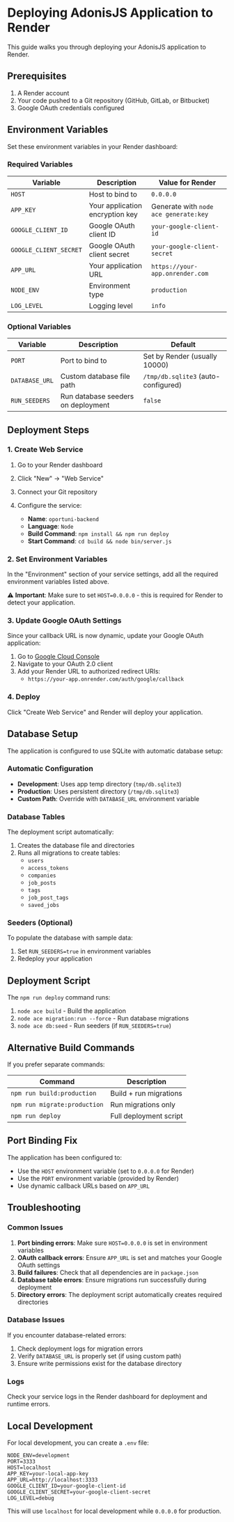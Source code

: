# Deploying AdonisJS Application to Render

This guide walks you through deploying your AdonisJS application to Render.

## Prerequisites

1. A Render account
2. Your code pushed to a Git repository (GitHub, GitLab, or Bitbucket)
3. Google OAuth credentials configured

## Environment Variables

Set these environment variables in your Render dashboard:

### Required Variables

| Variable | Description | Value for Render |
|----------|-------------|------------------|
| `HOST` | Host to bind to | `0.0.0.0` |
| `APP_KEY` | Your application encryption key | Generate with `node ace generate:key` |
| `GOOGLE_CLIENT_ID` | Google OAuth client ID | `your-google-client-id` |
| `GOOGLE_CLIENT_SECRET` | Google OAuth client secret | `your-google-client-secret` |
| `APP_URL` | Your application URL | `https://your-app.onrender.com` |
| `NODE_ENV` | Environment type | `production` |
| `LOG_LEVEL` | Logging level | `info` |

### Optional Variables

| Variable | Description | Default |
|----------|-------------|---------|
| `PORT` | Port to bind to | Set by Render (usually 10000) |
| `DATABASE_URL` | Custom database file path | `/tmp/db.sqlite3` (auto-configured) |
| `RUN_SEEDERS` | Run database seeders on deployment | `false` |

## Deployment Steps

### 1. Create Web Service

1. Go to your Render dashboard
2. Click "New" → "Web Service"
3. Connect your Git repository
4. Configure the service:

   - **Name**: `oportuni-backend`
   - **Language**: `Node`
   - **Build Command**: `npm install && npm run deploy`
   - **Start Command**: `cd build && node bin/server.js`

### 2. Set Environment Variables

In the "Environment" section of your service settings, add all the required environment variables listed above.

⚠️ **Important**: Make sure to set `HOST=0.0.0.0` - this is required for Render to detect your application.

### 3. Update Google OAuth Settings

Since your callback URL is now dynamic, update your Google OAuth application:

1. Go to [Google Cloud Console](https://console.cloud.google.com/)
2. Navigate to your OAuth 2.0 client
3. Add your Render URL to authorized redirect URIs:
   - `https://your-app.onrender.com/auth/google/callback`

### 4. Deploy

Click "Create Web Service" and Render will deploy your application.

## Database Setup

The application is configured to use SQLite with automatic database setup:

### Automatic Configuration

- **Development**: Uses app temp directory (`tmp/db.sqlite3`)
- **Production**: Uses persistent directory (`/tmp/db.sqlite3`)
- **Custom Path**: Override with `DATABASE_URL` environment variable

### Database Tables

The deployment script automatically:
1. Creates the database file and directories
2. Runs all migrations to create tables:
   - `users`
   - `access_tokens`
   - `companies`
   - `job_posts`
   - `tags`
   - `job_post_tags`
   - `saved_jobs`

### Seeders (Optional)

To populate the database with sample data:
1. Set `RUN_SEEDERS=true` in environment variables
2. Redeploy your application

## Deployment Script

The `npm run deploy` command runs:
1. `node ace build` - Build the application
2. `node ace migration:run --force` - Run database migrations
3. `node ace db:seed` - Run seeders (if `RUN_SEEDERS=true`)

## Alternative Build Commands

If you prefer separate commands:

| Command | Description |
|---------|-------------|
| `npm run build:production` | Build + run migrations |
| `npm run migrate:production` | Run migrations only |
| `npm run deploy` | Full deployment script |

## Port Binding Fix

The application has been configured to:
- Use the `HOST` environment variable (set to `0.0.0.0` for Render)
- Use the `PORT` environment variable (provided by Render)
- Use dynamic callback URLs based on `APP_URL`

## Troubleshooting

### Common Issues

1. **Port binding errors**: Make sure `HOST=0.0.0.0` is set in environment variables
2. **OAuth callback errors**: Ensure `APP_URL` is set and matches your Google OAuth settings
3. **Build failures**: Check that all dependencies are in `package.json`
4. **Database table errors**: Ensure migrations run successfully during deployment
5. **Directory errors**: The deployment script automatically creates required directories

### Database Issues

If you encounter database-related errors:
1. Check deployment logs for migration errors
2. Verify `DATABASE_URL` is properly set (if using custom path)
3. Ensure write permissions exist for the database directory

### Logs

Check your service logs in the Render dashboard for deployment and runtime errors.

## Local Development

For local development, you can create a `.env` file:

```env
NODE_ENV=development
PORT=3333
HOST=localhost
APP_KEY=your-local-app-key
APP_URL=http://localhost:3333
GOOGLE_CLIENT_ID=your-google-client-id
GOOGLE_CLIENT_SECRET=your-google-client-secret
LOG_LEVEL=debug
```

This will use `localhost` for local development while `0.0.0.0` for production. 